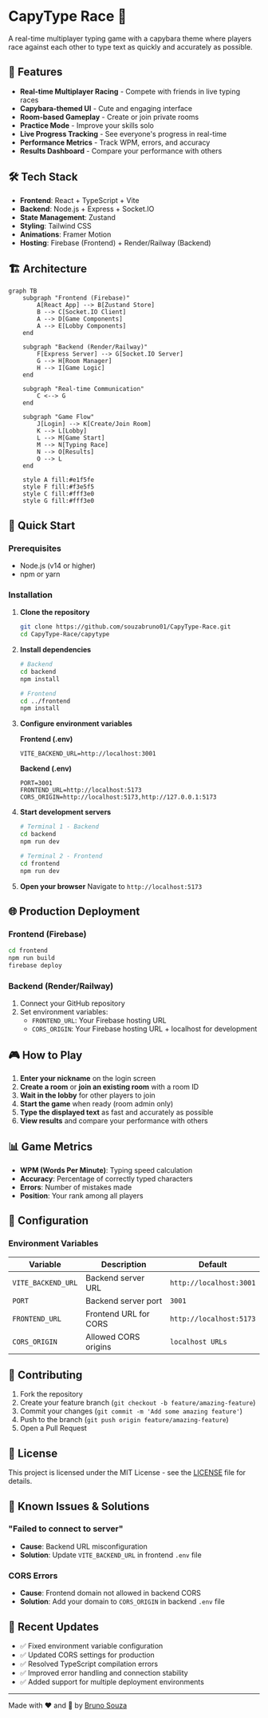 # CapyType Race 🏁

A real-time multiplayer typing game with a capybara theme where players race against each other to type text as quickly and accurately as possible.

## 🚀 Features

- **Real-time Multiplayer Racing** - Compete with friends in live typing races
- **Capybara-themed UI** - Cute and engaging interface
- **Room-based Gameplay** - Create or join private rooms
- **Practice Mode** - Improve your skills solo
- **Live Progress Tracking** - See everyone's progress in real-time
- **Performance Metrics** - Track WPM, errors, and accuracy
- **Results Dashboard** - Compare your performance with others

## 🛠️ Tech Stack

- **Frontend**: React + TypeScript + Vite
- **Backend**: Node.js + Express + Socket.IO
- **State Management**: Zustand
- **Styling**: Tailwind CSS
- **Animations**: Framer Motion
- **Hosting**: Firebase (Frontend) + Render/Railway (Backend)

## 🏗️ Architecture

```mermaid
graph TB
    subgraph "Frontend (Firebase)"
        A[React App] --> B[Zustand Store]
        B --> C[Socket.IO Client]
        A --> D[Game Components]
        A --> E[Lobby Components]
    end
    
    subgraph "Backend (Render/Railway)"
        F[Express Server] --> G[Socket.IO Server]
        G --> H[Room Manager]
        H --> I[Game Logic]
    end
    
    subgraph "Real-time Communication"
        C <--> G
    end
    
    subgraph "Game Flow"
        J[Login] --> K[Create/Join Room]
        K --> L[Lobby]
        L --> M[Game Start]
        M --> N[Typing Race]
        N --> O[Results]
        O --> L
    end
    
    style A fill:#e1f5fe
    style F fill:#f3e5f5
    style C fill:#fff3e0
    style G fill:#fff3e0
```

## 🚀 Quick Start

### Prerequisites
- Node.js (v14 or higher)
- npm or yarn

### Installation

1. **Clone the repository**
   ```bash
   git clone https://github.com/souzabruno01/CapyType-Race.git
   cd CapyType-Race/capytype
   ```

2. **Install dependencies**
   ```bash
   # Backend
   cd backend
   npm install
   
   # Frontend
   cd ../frontend
   npm install
   ```

3. **Configure environment variables**
   
   **Frontend (.env)**
   ```env
   VITE_BACKEND_URL=http://localhost:3001
   ```
   
   **Backend (.env)**
   ```env
   PORT=3001
   FRONTEND_URL=http://localhost:5173
   CORS_ORIGIN=http://localhost:5173,http://127.0.0.1:5173
   ```

4. **Start development servers**
   ```bash
   # Terminal 1 - Backend
   cd backend
   npm run dev
   
   # Terminal 2 - Frontend
   cd frontend
   npm run dev
   ```

5. **Open your browser**
   Navigate to `http://localhost:5173`

## 🌐 Production Deployment

### Frontend (Firebase)
```bash
cd frontend
npm run build
firebase deploy
```

### Backend (Render/Railway)
1. Connect your GitHub repository
2. Set environment variables:
   - `FRONTEND_URL`: Your Firebase hosting URL
   - `CORS_ORIGIN`: Your Firebase hosting URL + localhost for development

## 🎮 How to Play

1. **Enter your nickname** on the login screen
2. **Create a room** or **join an existing room** with a room ID
3. **Wait in the lobby** for other players to join
4. **Start the game** when ready (room admin only)
5. **Type the displayed text** as fast and accurately as possible
6. **View results** and compare your performance with others

## 📊 Game Metrics

- **WPM (Words Per Minute)**: Typing speed calculation
- **Accuracy**: Percentage of correctly typed characters
- **Errors**: Number of mistakes made
- **Position**: Your rank among all players

## 🔧 Configuration

### Environment Variables

| Variable | Description | Default |
|----------|-------------|---------|
| `VITE_BACKEND_URL` | Backend server URL | `http://localhost:3001` |
| `PORT` | Backend server port | `3001` |
| `FRONTEND_URL` | Frontend URL for CORS | `http://localhost:5173` |
| `CORS_ORIGIN` | Allowed CORS origins | `localhost URLs` |

## 🤝 Contributing

1. Fork the repository
2. Create your feature branch (`git checkout -b feature/amazing-feature`)
3. Commit your changes (`git commit -m 'Add some amazing feature'`)
4. Push to the branch (`git push origin feature/amazing-feature`)
5. Open a Pull Request

## 📝 License

This project is licensed under the MIT License - see the [LICENSE](LICENSE) file for details.

## 🐛 Known Issues & Solutions

### "Failed to connect to server"
- **Cause**: Backend URL misconfiguration
- **Solution**: Update `VITE_BACKEND_URL` in frontend `.env` file

### CORS Errors
- **Cause**: Frontend domain not allowed in backend CORS
- **Solution**: Add your domain to `CORS_ORIGIN` in backend `.env` file

## 🚀 Recent Updates

- ✅ Fixed environment variable configuration
- ✅ Updated CORS settings for production
- ✅ Resolved TypeScript compilation errors
- ✅ Improved error handling and connection stability
- ✅ Added support for multiple deployment environments

---

Made with ❤️ and 🐹 by [Bruno Souza](https://github.com/souzabruno01)

